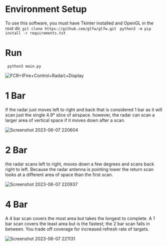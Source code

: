 # Environment Setup
To use this software, you must have Tkinter installed and OpenGL in the root dir.
```git clone https://github.com/glfw/glfw.git ```
``` python3 -m pip install -r requirements.txt ```

# Run
``` python3 main.py```



![FCR+(Fire+Control+Radar)+Display](https://github.com/brookehorizon/f16_radar_bars_sim_opengl/assets/86805843/07f8b4b9-0a62-4395-af6b-ffe121f39e3a)


# 1 Bar
If the radar just moves left to right and back that is
considered 1 bar as it will scan just the single 4.9° slice of airspace. however, the radar can scan a larger area of vertical space if it moves down after a scan.


![Screenshot 2023-06-07 220604](https://github.com/brookehorizon/f16_radar_bars_sim_opengl/assets/86805843/dddaa274-aa4e-435d-bb9f-9cea60e9c690)

# 2 Bar

the radar scans left to right, moves down a few
degrees and scans back right to left. Because the radar antenna is pointing
lower the return scan looks at a different area of space than the first scan.

![Screenshot 2023-06-07 220937](https://github.com/brookehorizon/f16_radar_bars_sim_opengl/assets/86805843/8e1a5be0-daf0-4830-97e5-d0e79880a75f)


# 4 Bar

A 4 bar scan covers the most area but takes the longest to complete. A 1 bar
scan covers the least area but is the fastest; the 2 bar scan falls in between.
You trade off coverage for increased refresh rate of targets.

![Screenshot 2023-06-07 221131](https://github.com/brookehorizon/f16_radar_bars_sim_opengl/assets/86805843/644bf6f4-ed6a-41d1-acf9-dfdeb9f4bcd0)



